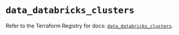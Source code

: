 # `data_databricks_clusters`

Refer to the Terraform Registry for docs: [`data_databricks_clusters`](https://registry.terraform.io/providers/databricks/databricks/1.90.0/docs/data-sources/clusters).
